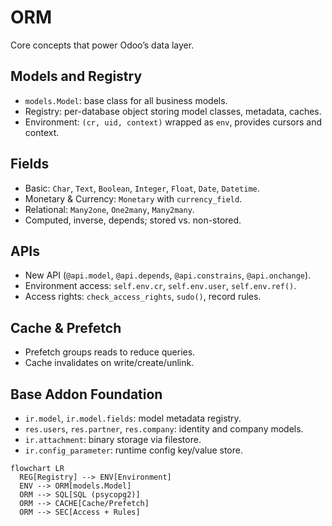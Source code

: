 # ORM

Core concepts that power Odoo’s data layer.

## Models and Registry
- `models.Model`: base class for all business models.
- Registry: per-database object storing model classes, metadata, caches.
- Environment: `(cr, uid, context)` wrapped as `env`, provides cursors and context.

## Fields
- Basic: `Char`, `Text`, `Boolean`, `Integer`, `Float`, `Date`, `Datetime`.
- Monetary & Currency: `Monetary` with `currency_field`.
- Relational: `Many2one`, `One2many`, `Many2many`.
- Computed, inverse, depends; stored vs. non-stored.

## APIs
- New API (`@api.model`, `@api.depends`, `@api.constrains`, `@api.onchange`).
- Environment access: `self.env.cr`, `self.env.user`, `self.env.ref()`.
- Access rights: `check_access_rights`, `sudo()`, record rules.

## Cache & Prefetch
- Prefetch groups reads to reduce queries.
- Cache invalidates on write/create/unlink.

## Base Addon Foundation
- `ir.model`, `ir.model.fields`: model metadata registry.
- `res.users`, `res.partner`, `res.company`: identity and company models.
- `ir.attachment`: binary storage via filestore.
- `ir.config_parameter`: runtime config key/value store.

```mermaid
flowchart LR
  REG[Registry] --> ENV[Environment]
  ENV --> ORM[models.Model]
  ORM --> SQL[SQL (psycopg2)]
  ORM --> CACHE[Cache/Prefetch]
  ORM --> SEC[Access + Rules]
```
